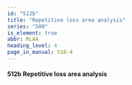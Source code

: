 ```yaml
---
id: "512b"
title: "Repetitive loss area analysis"
series: "500"
is_element: true
abbr: RLAA
heading_level: 4
page_in_manual: 510-4
---
```


#### 512b Repetitive loss area analysis